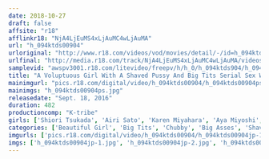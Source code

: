 ```yaml
---
date: 2018-10-27
draft: false
affsite: "r18"
afflinkr18: "NjA4LjEuMS4xLjAuMC4wLjAuMA"
url: "h_094ktds00904"
urloriginal: "http://www.r18.com/videos/vod/movies/detail/-/id=h_094ktds00904"
urlfinal: "http://media.r18.com/track/NjA4LjEuMS4xLjAuMC4wLjAuMA/videos/vod/movies/detail/-/id=h_094ktds00904"
samplevid: "awspv3001.r18.com/litevideo/freepv/h/h_0/h_094ktds904/h_094ktds904_dmb_w.mp4"
title: "A Voluptuous Girl With A Shaved Pussy And Big Tits Serial Sex With 8 Ladies 8 Hours"
mainimgurl: "pics.r18.com/digital/video/h_094ktds00904/h_094ktds00904ps.jpg"
mainimgs: "h_094ktds00904ps.jpg"
releasedate: "Sept. 18, 2016"
duration: 482
productioncomp: "K-tribe"
girls: ['Shiori Tsukada', 'Airi Sato', 'Karen Miyahara', 'Aya Miyoshi', 'Nana Kiyozuka']
categories: ['Beautiful Girl', 'Big Tits', 'Chubby', 'Big Asses', 'Shaved Pussy', 'Amateur', 'Over 4 Hours', 'Hi-Def']
imgurls: ['pics.r18.com/digital/video/h_094ktds00904/h_094ktds00904jp-1.jpg', 'pics.r18.com/digital/video/h_094ktds00904/h_094ktds00904jp-2.jpg', 'pics.r18.com/digital/video/h_094ktds00904/h_094ktds00904jp-3.jpg', 'pics.r18.com/digital/video/h_094ktds00904/h_094ktds00904jp-4.jpg', 'pics.r18.com/digital/video/h_094ktds00904/h_094ktds00904jp-5.jpg', 'pics.r18.com/digital/video/h_094ktds00904/h_094ktds00904jp-6.jpg', 'pics.r18.com/digital/video/h_094ktds00904/h_094ktds00904jp-7.jpg', 'pics.r18.com/digital/video/h_094ktds00904/h_094ktds00904jp-8.jpg', 'pics.r18.com/digital/video/h_094ktds00904/h_094ktds00904jp-9.jpg', 'pics.r18.com/digital/video/h_094ktds00904/h_094ktds00904jp-10.jpg', 'pics.r18.com/digital/video/h_094ktds00904/h_094ktds00904jp-11.jpg', 'pics.r18.com/digital/video/h_094ktds00904/h_094ktds00904jp-12.jpg', 'pics.r18.com/digital/video/h_094ktds00904/h_094ktds00904jp-13.jpg', 'pics.r18.com/digital/video/h_094ktds00904/h_094ktds00904jp-14.jpg', 'pics.r18.com/digital/video/h_094ktds00904/h_094ktds00904jp-15.jpg', 'pics.r18.com/digital/video/h_094ktds00904/h_094ktds00904jp-16.jpg', 'pics.r18.com/digital/video/h_094ktds00904/h_094ktds00904jp-17.jpg', 'pics.r18.com/digital/video/h_094ktds00904/h_094ktds00904jp-18.jpg', 'pics.r18.com/digital/video/h_094ktds00904/h_094ktds00904jp-19.jpg', 'pics.r18.com/digital/video/h_094ktds00904/h_094ktds00904jp-20.jpg']
imgs: ['h_094ktds00904jp-1.jpg', 'h_094ktds00904jp-2.jpg', 'h_094ktds00904jp-3.jpg', 'h_094ktds00904jp-4.jpg', 'h_094ktds00904jp-5.jpg', 'h_094ktds00904jp-6.jpg', 'h_094ktds00904jp-7.jpg', 'h_094ktds00904jp-8.jpg', 'h_094ktds00904jp-9.jpg', 'h_094ktds00904jp-10.jpg', 'h_094ktds00904jp-11.jpg', 'h_094ktds00904jp-12.jpg', 'h_094ktds00904jp-13.jpg', 'h_094ktds00904jp-14.jpg', 'h_094ktds00904jp-15.jpg', 'h_094ktds00904jp-16.jpg', 'h_094ktds00904jp-17.jpg', 'h_094ktds00904jp-18.jpg', 'h_094ktds00904jp-19.jpg', 'h_094ktds00904jp-20.jpg']
---
```

